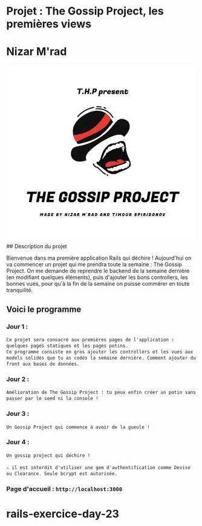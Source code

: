 # Projet : The Gossip Project, les premières views

# Nizar M'rad

<div style="text-align:center" align="center">
  <img alt="Gossip" src="app/assets/images/the_gossip_project.png">
</div>
## Description du projet

Bienvenue dans ma première application Rails qui déchire ! Aujourd'hui on va commencer un projet qui me prendra toute la semaine : The Gossip Project. On me demande de reprendre le backend de la semaine dernière (en modifiant quelques éléments), puis d'ajouter les bons controllers, les bonnes vues, pour qu'à la fin de la semaine on puisse commérer en toute tranquilité.

## Voici le programme

### Jour 1 :

```
Ce projet sera consacré aux premières pages de l'application : quelques pages statiques et les pages potins.
Ce programme consiste en gros ajouter les controllers et les vues aux models solides que tu as codés la semaine dernière. Comment ajouter du front aux bases de données.
```

### Jour 2 :

```
Amélioration de The Gossip Project : tu peux enfin créer un potin sans passer par le seed ni la console !
```

### Jour 3 :

```
Un Gossip Project qui commence à avoir de la gueule !
```

### Jour 4 :

```
Un gossip project qui déchire !

⚠ il est interdit d'utiliser une gem d'authentification comme Devise ou Clearance. Seule bcrypt est autorisée.
```

### Page d'accueil : `http://localhost:3000`
# rails-exercice-day-23
